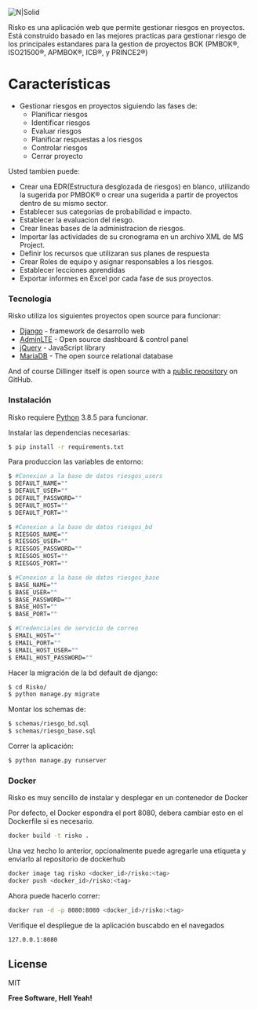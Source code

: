 ![N|Solid](https://1.bp.blogspot.com/-CMtGQekT8IA/X4d2RH-NtOI/AAAAAAAABJo/Y256t7u0-gs_DxRAmdmxugjgFVWU3vX6QCLcBGAsYHQ/s0/logo_size.jpg)

Risko es una aplicación web que permite gestionar riesgos en proyectos. Está construido basado en las mejores practicas para gestionar riesgo de los principales estandares para la gestion de proyectos BOK (PMBOK®, ISO21500®, APMBOK®, ICB®, y PRINCE2®)
 

# Características

  - Gestionar riesgos en proyectos siguiendo las fases de:
    - Planificar riesgos
    - Identificar riesgos
    - Evaluar riesgos
    - Planificar respuestas a los riesgos
    - Controlar riesgos
    - Cerrar proyecto

Usted tambien puede:
  - Crear una EDR(Estructura desglozada de riesgos) en blanco, utilizando la sugerida por PMBOK® o crear una sugerida a partir de proyectos dentro de su mismo sector.
  - Establecer sus categorias de probabilidad e impacto.
  - Establecer la evaluacion del riesgo.
  - Crear lineas bases de la administracion de riesgos.
  - Importar las actividades de su cronograma en un archivo XML de MS Project.
  - Definir los recursos que utilizaran sus planes de respuesta
  - Crear Roles de equipo y asignar responsables a los riesgos.
  - Establecer lecciones aprendidas
  - Exportar informes en Excel por cada fase de sus proyectos.

### Tecnología

Risko utiliza los siguientes proyectos open source para funcionar:

* [Django](https://www.djangoproject.com/) - framework de desarrollo web
* [AdminLTE](https://adminlte.io/) - Open source dashboard & control panel 
* [jQuery] - JavaScript library
* [MariaDB](https://mariadb.org/) - The open source relational database

And of course Dillinger itself is open source with a [public repository][dill]
 on GitHub.

### Instalación

Risko requiere [Python](https://www.python.org/) 3.8.5 para funcionar.

Instalar las dependencias necesarias:

```sh
$ pip install -r requirements.txt
```

Para produccion las variables de entorno:
```sh
$ #Conexion a la base de datos riesgos_users
$ DEFAULT_NAME=""
$ DEFAULT_USER=""
$ DEFAULT_PASSWORD=""
$ DEFAULT_HOST=""
$ DEFAULT_PORT=""
```
```sh
$ #Conexion a la base de datos riesgos_bd
$ RIESGOS_NAME=""
$ RIESGOS_USER=""
$ RIESGOS_PASSWORD=""
$ RIESGOS_HOST=""
$ RIESGOS_PORT=""
```
```sh
$ #Conexion a la base de datos riesgos_base
$ BASE_NAME=""
$ BASE_USER=""
$ BASE_PASSWORD=""
$ BASE_HOST=""
$ BASE_PORT=""
```
```sh
$ #Credenciales de servicio de correo
$ EMAIL_HOST=""
$ EMAIL_PORT=""
$ EMAIL_HOST_USER=""
$ EMAIL_HOST_PASSWORD=""

```

Hacer la migración de la bd default de django:

```sh
$ cd Risko/
$ python manage.py migrate 
```

Montar los schemas de:

```sh
$ schemas/riesgo_bd.sql
$ schemas/riesgo_base.sql
```
Correr la aplicación:

```sh
$ python manage.py runserver
```
### Docker
Risko es muy sencillo de instalar y desplegar en un contenedor de Docker

Por defecto, el Docker espondra el port 8080, debera cambiar esto en el Dockerfile si es necesario.

```sh
docker build -t risko .
```
Una vez hecho lo anterior, opcionalmente puede agregarle una etiqueta y enviarlo al repositorio de dockerhub

```sh
docker image tag risko <docker_id>/risko:<tag>
docker push <docker_id>/risko:<tag>
```
Ahora puede hacerlo correr:
```sh
docker run -d -p 8080:8080 <docker_id>/risko:<tag> 
```
Verifique el despliegue de la aplicación buscabdo en el navegados

```sh
127.0.0.1:8080
```


License
----

MIT


**Free Software, Hell Yeah!**

[//]: # (These are reference links used in the body of this note and get stripped out when the markdown processor does its job. There is no need to format nicely because it shouldn't be seen. Thanks SO - http://stackoverflow.com/questions/4823468/store-comments-in-markdown-syntax)


   [dill]: <https://github.com/joemccann/dillinger>
   [git-repo-url]: <https://github.com/joemccann/dillinger.git>
   [john gruber]: <http://daringfireball.net>
   [df1]: <http://daringfireball.net/projects/markdown/>
   [markdown-it]: <https://github.com/markdown-it/markdown-it>
   [Ace Editor]: <http://ace.ajax.org>
   [node.js]: <http://nodejs.org>
   [Twitter Bootstrap]: <http://twitter.github.com/bootstrap/>
   [jQuery]: <http://jquery.com>
   [@tjholowaychuk]: <http://twitter.com/tjholowaychuk>
   [express]: <http://expressjs.com>
   [AngularJS]: <http://angularjs.org>
   [Gulp]: <http://gulpjs.com>

   [PlDb]: <https://github.com/joemccann/dillinger/tree/master/plugins/dropbox/README.md>
   [PlGh]: <https://github.com/joemccann/dillinger/tree/master/plugins/github/README.md>
   [PlGd]: <https://github.com/joemccann/dillinger/tree/master/plugins/googledrive/README.md>
   [PlOd]: <https://github.com/joemccann/dillinger/tree/master/plugins/onedrive/README.md>
   [PlMe]: <https://github.com/joemccann/dillinger/tree/master/plugins/medium/README.md>
   [PlGa]: <https://github.com/RahulHP/dillinger/blob/master/plugins/googleanalytics/README.md>

